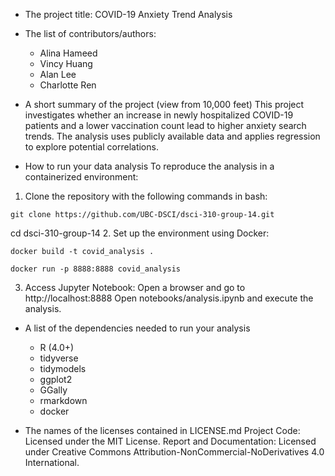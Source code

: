 - The project title: COVID-19 Anxiety Trend Analysis
- The list of contributors/authors: 
    - Alina Hameed
    - Vincy Huang
    - Alan Lee
    - Charlotte Ren
- A short summary of the project (view from 10,000 feet)
This project investigates whether an increase in newly hospitalized COVID-19 patients and a lower vaccination count lead to higher anxiety search trends. The analysis uses publicly available data and applies regression to explore potential correlations.

- How to run your data analysis
To reproduce the analysis in a containerized environment:
1. Clone the repository with the following commands in bash:
```
git clone https://github.com/UBC-DSCI/dsci-310-group-14.git
```
cd dsci-310-group-14
2. Set up the environment using Docker:
```
docker build -t covid_analysis .
```
```
docker run -p 8888:8888 covid_analysis
```
3. Access Jupyter Notebook:
Open a browser and go to http://localhost:8888
Open notebooks/analysis.ipynb and execute the analysis.

- A list of the dependencies needed to run your analysis
  - R (4.0+)
  - tidyverse
  - tidymodels
  - ggplot2
  - GGally
  - rmarkdown
  - docker

- The names of the licenses contained in LICENSE.md
  Project Code: Licensed under the MIT License.
  Report and Documentation: Licensed under Creative Commons Attribution-NonCommercial-NoDerivatives 4.0 International.
